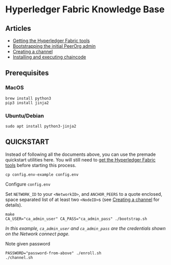 # Hyperledger Fabric Knowledge Base

## Articles

* [Getting the Hyperledger Fabric tools](Tools.md)
* [Bootstrapping the initial PeerOrg admin](Bootstrap.md)
* [Creating a channel](Channel.md)
* [Installing and executing chaincode](Chaincode.md)

## Prerequisites

### MacOS

```shell
brew install python3
pip3 install jinja2
```

### Ubuntu/Debian

```shell
sudo apt install python3-jinja2
```

## QUICKSTART

Instead of following all the documents above, you can use the premade quickstart utilities here. You will still need to [get the Hyperledger Fabric tools](Tools.md) before starting this process.

```shell
cp config.env-example config.env
```

Configure `config.env`

Set `NETWORK_ID` to your `<NetworkID>`, and `ANCHOR_PEERS` to a quote enclosed, space separated list of at least two `<NodeID>`s (see [Creating a channel](Channel.md) for details).

```shell
make
CA_USER="ca_admin_user" CA_PASS="ca_admin_pass" ./bootstrap.sh
```

*In this example, `ca_admin_user` and `ca_admin_pass` are the credentials shown on the Network connect page.*

Note given password

```shell
PASSWORD="password-from-above" ./enroll.sh
./channel.sh
```
